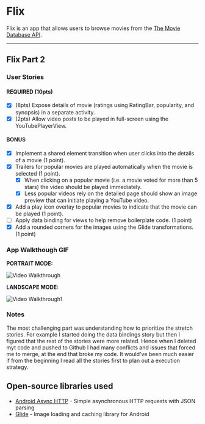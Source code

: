 # Flix
Flix is an app that allows users to browse movies from the [The Movie Database API](http://docs.themoviedb.apiary.io/#).

---
## Flix Part 2

### User Stories

#### REQUIRED (10pts)

- [x] (8pts) Expose details of movie (ratings using RatingBar, popularity, and synopsis) in a separate activity.
- [x] (2pts) Allow video posts to be played in full-screen using the YouTubePlayerView.

#### BONUS

- [x] Implement a shared element transition when user clicks into the details of a movie (1 point).
- [x] Trailers for popular movies are played automatically when the movie is selected (1 point).
  - [x] When clicking on a popular movie (i.e. a movie voted for more than 5 stars) the video should be played immediately.
  - [x] Less popular videos rely on the detailed page should show an image preview that can initiate playing a YouTube video.
- [x] Add a play icon overlay to popular movies to indicate that the movie can be played (1 point).
- [ ] Apply data binding for views to help remove boilerplate code. (1 point)
- [x] Add a rounded corners for the images using the Glide transformations. (1 point)

### App Walkthough GIF

<b>PORTRAIT MODE:</b>

<img src='FlixsterUnit2Portrait.gif' title='Video Walkthrough' width='' alt='Video Walkthrough' />

<b>LANDSCAPE MODE:</b>

<img src='FlixsterUnit2Landscape.gif' title='Video Walkthrough1' width='' alt='Video Walkthrough1' />

### Notes
The most challenging part was understanding how to prioritize the stretch stories. For example I started doing the data bindings story but then I figured that the rest of the stories were more related. Hence when I deleted myt code and pushed to Github I had many conflicts and issues that forced me to merge, at the end that broke my code. It would've been much easier if from the beginning I read all the stories first to plan out a execution strategy.

## Open-source libraries used
- [Android Async HTTP](https://github.com/codepath/CPAsyncHttpClient) - Simple asynchronous HTTP requests with JSON parsing
- [Glide](https://github.com/bumptech/glide) - Image loading and caching library for Android